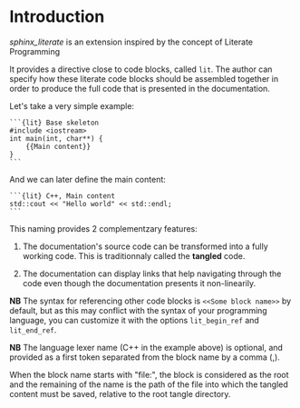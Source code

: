 Introduction
============

*sphinx_literate* is an extension inspired by the concept of Literate Programming

It provides a directive close to code blocks, called `lit`. The author can
specify how these literate code blocks should be assembled together in order to
produce the full code that is presented in the documentation.

Let's take a very simple example:

````
```{lit} Base skeleton
#include <iostream>
int main(int, char**) {
    {{Main content}}
}
```
````

And we can later define the main content:

````
```{lit} C++, Main content
std::cout << "Hello world" << std::endl;
```
````

This naming provides 2 complementzary features:

 1. The documentation's source code can be transformed into a fully working
    code. This is traditionnaly called the **tangled** code.

 2. The documentation can display links that help navigating through the code
    even though the documentation presents it non-linearily.

**NB** The syntax for referencing other code blocks is `<<Some block name>>`
by default, but as this may conflict with the syntax of your programming
language, you can customize it with the options `lit_begin_ref` and
`lit_end_ref`.

**NB** The language lexer name (C++ in the example above) is optional, and
provided as a first token separated from the block name by a comma (,).

When the block name starts with "file:", the block is considered as the root
and the remaining of the name is the path of the file into which the tangled
content must be saved, relative to the root tangle directory.
